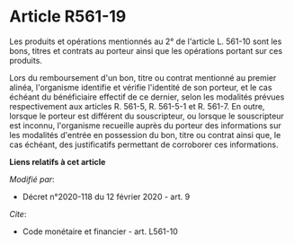 # Article R561-19

Les produits et opérations mentionnés au 2° de l'article L. 561-10 sont les bons, titres et contrats au porteur ainsi que les
opérations portant sur ces produits. 

Lors du remboursement d'un bon, titre ou contrat mentionné au premier alinéa, l'organisme identifie et vérifie l'identité de
son porteur, et le cas échéant du bénéficiaire effectif de ce dernier, selon les modalités prévues respectivement aux
articles R. 561-5, R. 561-5-1 et R. 561-7. En outre, lorsque le porteur est différent du souscripteur, ou lorsque le
souscripteur est inconnu, l'organisme recueille auprès du porteur des informations sur les modalités d'entrée en possession
du bon, titre ou contrat ainsi que, le cas échéant, des justificatifs permettant de corroborer ces informations.

**Liens relatifs à cet article**

_Modifié par_:

  - Décret n°2020-118 du 12 février 2020 - art. 9

_Cite_:

  - Code monétaire et financier - art. L561-10
